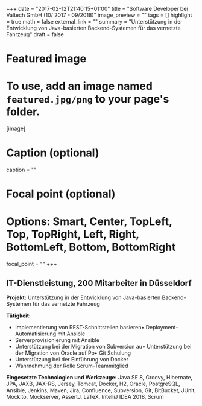 +++
date = "2017-02-12T21:40:15+01:00"
title = "Software Developer bei Valtech GmbH (10/ 2017 - 09/2018)"
image_preview = ""
tags = []
highlight = true
math = false
external_link = ""
summary = "Unterstützung in der Entwicklung von Java-basierten Backend-Systemen für das vernetzte Fahrzeug"
draft = false

# Featured image
# To use, add an image named `featured.jpg/png` to your page's folder.
[image]
# Caption (optional)
caption = ""

# Focal point (optional)
# Options: Smart, Center, TopLeft, Top, TopRight, Left, Right, BottomLeft, Bottom, BottomRight
focal_point = ""
+++

## IT-Dienstleistung, 200 Mitarbeiter in Düsseldorf

**Projekt:** Unterstützung in der Entwicklung von Java-basierten Backend-Systemen für das vernetzte Fahrzeug

**Tätigkeit:**

* Implementierung von REST-Schnittstellen basieren• Deployment-Automatisierung mit Ansible
* Serverprovisionierung mit Ansible
* Unterstützung bei der Migration von Subversion au• Unterstützung bei der Migration von Oracle auf Po• Git Schulung
* Unterstützung bei der Einführung von Docker
* Wahrnehmung der Rolle Scrum-Teammitglied

**Eingesetzte Technologien und Werkzeuge:** Java SE 8, Groovy, Hibernate, JPA, JAXB, JAX-RS, Jersey, Tomcat, Docker, H2, Oracle, PostgreSQL, Ansible, Jenkins, Maven, Jira, Confluence, Subversion, Git, BitBucket, JUnit, Mockito, Mockserver, AssertJ, LaTeX, IntelliJ IDEA 2018, Scrum

